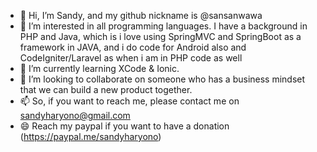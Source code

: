 - 👋 Hi, I’m Sandy, and my github nickname is @sansanwawa
- 👀 I’m interested in all programming languages. I have a background in PHP and Java, which is i love using SpringMVC and SpringBoot as a framework in JAVA, and i do code for Android also and CodeIgniter/Laravel as when i am in PHP code as well
- 🌱 I’m currently learning XCode & Ionic.
- 💞️ I’m looking to collaborate on someone who has a business mindset that we can build a new product together.
- 📫 So, if you want to reach me, please contact me on sandyharyono@gmail.com
- 😄 Reach my paypal if you want to have a donation (https://paypal.me/sandyharyono)

<!---
sansanwawa/sansanwawa is a ✨ special ✨ repository because its `README.md` (this file) appears on your GitHub profile.
You can click the Preview link to take a look at your changes.
--->
